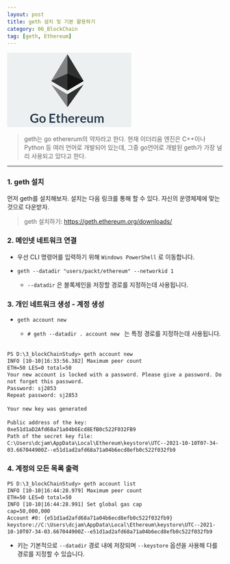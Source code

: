 ```yaml
---
layout: post
title: geth 설치 및 기본 활용하기
category: 06_BlockChain
tag: [geth, Ethereum]
---
```




![example](/assets/images/geth.png)

>  geth는 go ethererum의 약자라고 한다. 현재 이더리움 엔진은 C++이나 Python 등 여러 언어로 개발되어 있는데, 그중 go언어로 개발된 geth가 가장 널리 사용되고 있다고 한다. 

---


### 1. geth 설치


먼저 geth를 설치해보자. 설치는 다음 링크를 통해 할 수 있다. 자신의 운영체제에 맞는 것으로 다운받자.

> geth 설치하기: https://geth.ethereum.org/downloads/



### 2. 메인넷 네트워크 연결
- 우선 CLI 명령어를 입력하기 위해 `Windows PowerShell` 로 이동합니다.

- ``` geth --datadir "users/packt/ethereum" --networkid 1 ```
    - `--datadir` 은 블록제인을 저장할 경로를 지정하는데 사용됩니다.


### 3. 개인 네트워크 생성 - 계정 생성

- ` geth account new  `

    - `# geth --datadir . account new ` 는 특정 경로를 지정하는데 사용됩니다.

``` 

PS D:\3_blockChainStudy> geth account new
INFO [10-10|16:33:56.382] Maximum peer count                       ETH=50 LES=0 total=50
Your new account is locked with a password. Please give a password. Do not forget this password.
Password: sj2853
Repeat password: sj2853

Your new key was generated

Public address of the key:   0xe51d1aD2Afd68a71a04b6Ecd8EfB0c522F032FB9
Path of the secret key file: C:\Users\dcjam\AppData\Local\Ethereum\keystore\UTC--2021-10-10T07-34-03.667044900Z--e51d1ad2afd68a71a04b6ecd8efb0c522f032fb9

```
 
 
### 4. 계정의 모든 목록 출력

```
PS D:\3_blockChainStudy> geth account list
INFO [10-10|16:44:28.979] Maximum peer count                       ETH=50 LES=0 total=50
INFO [10-10|16:44:28.991] Set global gas cap                       cap=50,000,000
Account #0: {e51d1ad2afd68a71a04b6ecd8efb0c522f032fb9} keystore://C:\Users\dcjam\AppData\Local\Ethereum\keystore\UTC--2021-10-10T07-34-03.667044900Z--e51d1ad2afd68a71a04b6ecd8efb0c522f032fb9
``` 

- 키는 기본적으로 `--datadir` 경로 내에 저장되며 `--keystore` 옵션을 사용해 다를 경로를 지정할 수 있습니다. 